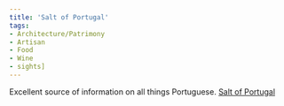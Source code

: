 ```yaml
---
title: 'Salt of Portugal'
tags: 
- Architecture/Patrimony
- Artisan
- Food
- Wine
- sights]
---
```


Excellent source of information on all things Portuguese. [Salt of Portugal](http://saltofportugal.com/)